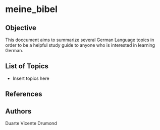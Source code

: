 # meine_bibel


## Objective

This doccument aims to summarize several German Language topics in order to be a helpful study guide to anyone who is interested in learning German.

## List of Topics 

* Insert topics here



## References


## Authors

Duarte Vicente Drumond



